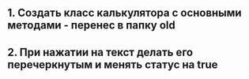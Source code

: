 ## 1. Создать класс калькулятора с основными методами - перенес в папку old

## 2. При нажатии на текст делать его перечеркнутым и менять статус на true